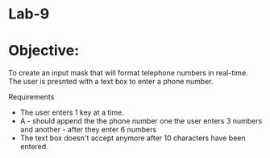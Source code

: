 # Lab-9

# Objective:

To create an input mask that will format telephone numbers in real-time. 
The user is presnted with a text box to enter a phone number.

Requirements

- The user enters 1 key at a time.
- A - should append the the phone number one the user enters 3 numbers and another - after they enter 6 numbers
- The text box doesn't accept anymore after 10 characters have been entered.
